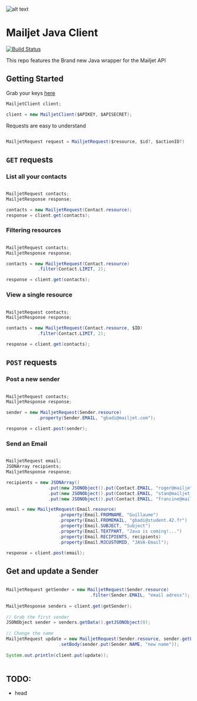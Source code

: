 
[api_credential]: https://app.mailjet.com/account/api_keys

![alt text](http://cdn.appstorm.net/web.appstorm.net/files/2012/02/mailjet_logo_200x200.png "Mailjet")

# Mailjet Java Client


[![Build Status](https://travis-ci.org/GuillaumeBadi/Mailjet-Java.svg?branch=master)](https://travis-ci.org/GuillaumeBadi/Mailjet-Java)


This repo features the Brand new Java wrapper for the Mailjet API

## Getting Started

Grab your keys [here][api_credential]

``` java
MailjetClient client;

client = new MailjetClient($APIKEY, $APISECRET);
```

Requests are easy to understand
``` java

MailjetRequest request = MailjetRequest($resource, $id?, $actionID?)

```

## `GET` requests

### List all your contacts
``` java

MailjetRequest contacts;
MailjetResponse response;

contacts = new MailjetRequest(Contact.resource);
response = client.get(contacts);

```

### Filtering resources
``` java

MailjetRequest contacts;
MailjetResponse response;

contacts = new MailjetRequest(Contact.resource)
            .filter(Contact.LIMIT, 2);

response = client.get(contacts);

```

### View a single resource
``` java

MailjetRequest contacts;
MailjetResponse response;

contacts = new MailjetRequest(Contact.resource, $ID)
            .filter(Contact.LIMIT, 2);

response = client.get(contacts);

```

## `POST` requests

### Post a new sender
``` java

MailjetRequest contacts;
MailjetResponse response;

sender = new MailjetRequest(Sender.resource)
            .property(Sender.EMAIL, "gbadi@mailjet.com");

response = client.post(sender);

```

### Send an Email
``` java

MailjetRequest email;
JSONArray recipients;
MailjetResponse response;

recipients = new JSONArray()
                .put(new JSONObject().put(Contact.EMAIL, "roger@mailjet.com"))
                .put(new JSONObject().put(Contact.EMAIL, "stan@mailjet.com"))
                .put(new JSONObject().put(Contact.EMAIL, "francine@mailjet.com"));

email = new MailjetRequest(Email.resource)
                    .property(Email.FROMNAME, "Guillaume")
                    .property(Email.FROMEMAIL, "gbadi@student.42.fr")
                    .property(Email.SUBJECT, "Subject")
                    .property(Email.TEXTPART, "Java is coming!...")
                    .property(Email.RECIPIENTS, recipients)
                    .property(Email.MJCUSTOMID, "JAVA-Email");

response = client.post(email);

```

## Get and update a Sender
``` java

MailjetRequest getSender = new MailjetRequest(Sender.resource)
                                .filter(Sender.EMAIL, "email adress");
        
MailjetResponse senders = client.get(getSender);
        
// Grab the first sender
JSONObject sender = senders.getData().getJSONObject(0);
        
// Change the name
MailjetRequest update = new MailjetRequest(Sender.resource, sender.getLong("ID"))
                    .setBody(sender.put(Sender.NAME, "new name"));
                    
System.out.println(client.put(update));
      
```

## TODO:
 
 - head
